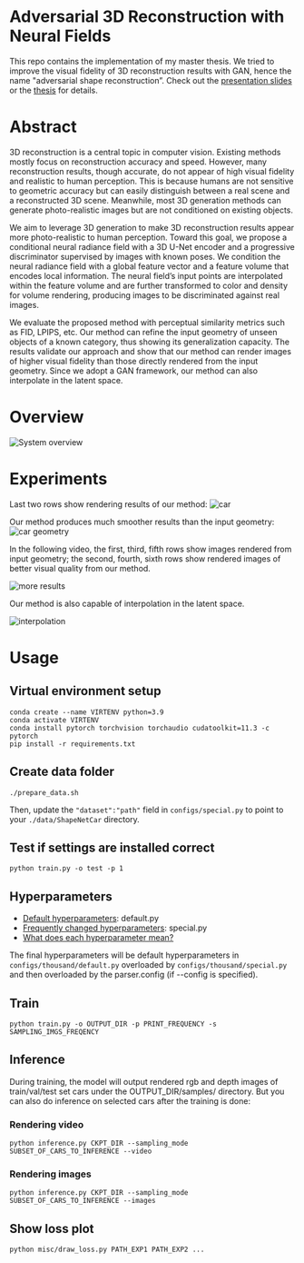 # Adversarial 3D Reconstruction with Neural Fields

This repo contains the implementation of my master thesis. We tried to improve the visual fidelity of 3D reconstruction results with GAN, hence the name "adversarial shape reconstruction”. Check out the [presentation slides](materials/presentation.pdf) or the [thesis](materials/thesis.pdf) for details.

# Abstract

3D reconstruction is a central topic in computer vision. Existing methods mostly focus on reconstruction accuracy and speed. However, many reconstruction results, though accurate, do not appear of high visual fidelity and realistic to human perception. This is because humans are not sensitive to geometric accuracy but can easily distinguish between a real scene and a reconstructed 3D scene. Meanwhile, most 3D generation methods can generate photo-realistic images but are not conditioned on existing objects.

We aim to leverage 3D generation to make 3D reconstruction results appear more photo-realistic to human perception. Toward this goal, we propose a conditional neural radiance field with a 3D U-Net encoder and a progressive discriminator supervised by images with known poses. We condition the neural radiance field with a global feature vector and a feature volume that encodes local information. The neural field’s input points are interpolated within the feature volume and are further transformed to color and density for volume rendering, producing images to be discriminated against real images.

We evaluate the proposed method with perceptual similarity metrics such as FID, LPIPS, etc. Our method can refine the input geometry of unseen objects of a known category, thus showing its generalization capacity. The results validate our approach and show that our method can render images of higher visual fidelity than those directly rendered from the input geometry. Since we adopt a GAN framework, our method can also interpolate in the latent space.

# Overview

![System overview](materialsoverview.png)

# Experiments

Last two rows show rendering results of our method:
![car](materialscar.png)

Our method produces much smoother results than the input geometry:
![car geometry](materialscar_geometry.png)

In the following video, the first, third, fifth rows show images rendered from input geometry; the second, fourth, sixth rows show rendered images of better visual quality from our method.

![more results](materialsmore_results.gif)

Our method is also capable of interpolation in the latent space.

![interpolation](materialsinterpolation.png)

# Usage

## Virtual environment setup

```
conda create --name VIRTENV python=3.9
conda activate VIRTENV
conda install pytorch torchvision torchaudio cudatoolkit=11.3 -c pytorch
pip install -r requirements.txt
```

## Create data folder

`./prepare_data.sh`

Then, update the `"dataset":"path"` field in `configs/special.py` to point to your `./data/ShapeNetCar` directory.

## Test if settings are installed correct

`python train.py -o test -p 1`

## Hyperparameters

- [Default hyperparameters](configs/thousand/default.py): default.py
- [Frequently changed hyperparameters](configs/thousand/special.py): special.py
- [What does each hyperparameter mean?](configs/curriculums.py)

The final hyperparameters will be default hyperparameters in `configs/thousand/default.py` overloaded by `configs/thousand/special.py` and then overloaded by the parser.config (if --config is specified).

## Train

`python train.py -o OUTPUT_DIR -p PRINT_FREQUENCY -s SAMPLING_IMGS_FREQENCY`

## Inference

During training, the model will output rendered rgb and depth images of train/val/test set cars under the OUTPUT_DIR/samples/ directory. But you can also do inference on selected cars after the training is done:

### Rendering video

`python inference.py CKPT_DIR --sampling_mode SUBSET_OF_CARS_TO_INFERENCE --video`

### Rendering images

`python inference.py CKPT_DIR --sampling_mode SUBSET_OF_CARS_TO_INFERENCE --images`

## Show loss plot

`python misc/draw_loss.py PATH_EXP1 PATH_EXP2 ...`
